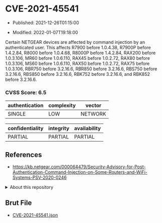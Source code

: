 # CVE-2021-45541

- Published: 2021-12-26T01:15:00

- Modified: 2022-01-07T19:18:00

Certain NETGEAR devices are affected by command injection by an authenticated user. This affects R7900 before 1.0.4.38, R7900P before 1.4.2.84, R8000 before 1.0.4.68, R8000P before 1.4.2.84, RAX200 before 1.0.3.106, MR60 before 1.0.6.110, RAX45 before 1.0.2.72, RAX80 before 1.0.3.106, MS60 before 1.0.6.110, RAX50 before 1.0.2.72, RAX75 before 1.0.3.106, RBR750 before 3.2.16.6, RBR850 before 3.2.16.6, RBS750 before 3.2.16.6, RBS850 before 3.2.16.6, RBK752 before 3.2.16.6, and RBK852 before 3.2.16.6.

### CVSS Score: **6.5**

| authentication | complexity | vector |
| --- | --- | --- |
| SINGLE | LOW | NETWORK |

| confidentiality | integrity | availability |
| --- | --- | --- |
| PARTIAL | PARTIAL | PARTIAL |

## References

* https://kb.netgear.com/000064479/Security-Advisory-for-Post-Authentication-Command-Injection-on-Some-Routers-and-WiFi-Systems-PSV-2020-0246

<details>
<summary>About this repository</summary> 

  This repository is part of the project [Live Hack CVE](https://github.com/Live-Hack-CVE). Main website can be found [www.live-hack.org](https://www.live-hack.org) 
  
  Made by [Sn0wAlice](https://github.com/Sn0wAlice) for the people that care about security and need to have a feed of the latest CVEs. Hope you enjoy it, don't forget to star the repo and follow me on [Twitter](https://twitter.com/Sn0wAlice) and [Github](https://github.com/Sn0wAlice). And that is my [personnal website](https://www.alice-snow.me/)

  - [Home Page](https://github.com/Live-Hack-CVE)
  - [Framework](https://github.com/Live-Hack-CVE/cve-framework)
  - [CVE database](https://github.com/Live-Hack-CVE/full_database)
  - [Changelog](https://github.com/Live-Hack-CVE/Changelog)
</details>

## Brut File

* [CVE-2021-45541.json](https://raw.githubusercontent.com/Live-Hack-CVE/full_database/main/cves/2021/CVE-2021-45541.json)


